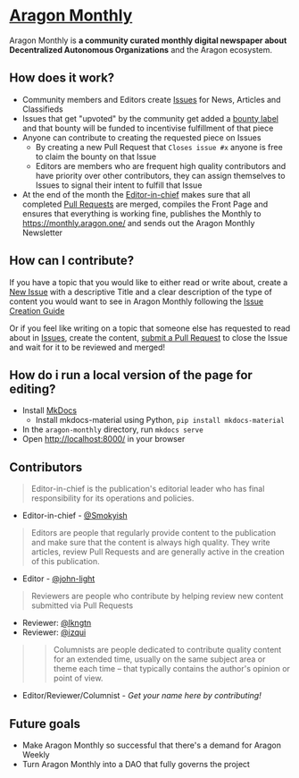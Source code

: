 # [Aragon Monthly](https://monthly.aragon.one/)

Aragon Monthly is **a community curated monthly digital newspaper about Decentralized Autonomous Organizations** and the Aragon ecosystem.

## How does it work?

- Community members and Editors create [Issues](https://github.com/aragon/aragon-monthly/issues) for News, Articles and Classifieds
- Issues that get "upvoted" by the community get added a [bounty label](https://github.com/aragon/aragon-monthly/labels/bounty) and that bounty will be funded to incentivise fulfillment of that piece
- Anyone can contribute to creating the requested piece on Issues
  - By creating a new Pull Request that `Closes issue #x` anyone is free to claim the bounty on that Issue
  - Editors are members who are frequent high quality contributors and have priority over other contributors, they can assign themselves to Issues to signal their intent to fulfill that Issue
- At the end of the month the [Editor-in-chief](#contributors) makes sure that all completed [Pull Requests](https://github.com/aragon/aragon-monthly/pulls) are merged, compiles the Front Page and ensures that everything is working fine, publishes the Monthly to https://monthly.aragon.one/ and sends out the Aragon Monthly Newsletter

## How can I contribute?

If you have a topic that you would like to either read or write about, create a [New Issue](https://github.com/aragon/aragon-monthly/issues/new) with a descriptive Title and a clear description of the type of content you would want to see in Aragon Monthly following the [Issue Creation Guide](coming_soon)

Or if you feel like writing on a topic that someone else has requested to read about in [Issues](https://github.com/aragon/aragon-monthly/issues), create the content, [submit a Pull Request](https://github.com/aragon/aragon-monthly/pulls) to close the Issue and wait for it to be reviewed and merged!

## How do i run a local version of the page for editing?

- Install [MkDocs](http://www.mkdocs.org/)
  - Install mkdocs-material using Python, `pip install mkdocs-material`
- In the `aragon-monthly` directory, run `mkdocs serve`
- Open [http://localhost:8000/](http://localhost:8000/) in your browser

## Contributors
> Editor-in-chief is the publication's editorial leader who has final responsibility for its operations and policies.

- Editor-in-chief - [@Smokyish](https://github.com/Smokyish)

> Editors are people that regularly provide content to the publication and make sure that the content is always high quality. They write articles, review Pull Requests and are generally active in the creation of this publication.

- Editor - [@john-light](https://github.com/john-light)

> Reviewers are people who contribute by helping review new content submitted via Pull Requests

- Reviewer: [@lkngtn](https://github.com/lkngtn)
- Reviewer: [@izqui](https://github.com/izqui)

> > Columnists are people dedicated to contribute quality content for an extended time, usually on the same subject area or theme each time – that typically contains the author's opinion or point of view.

- Editor/Reviewer/Columnist - _Get your name here by contributing!_

## Future goals

- Make Aragon Monthly so successful that there's a demand for Aragon Weekly
- Turn Aragon Monthly into a DAO that fully governs the project
